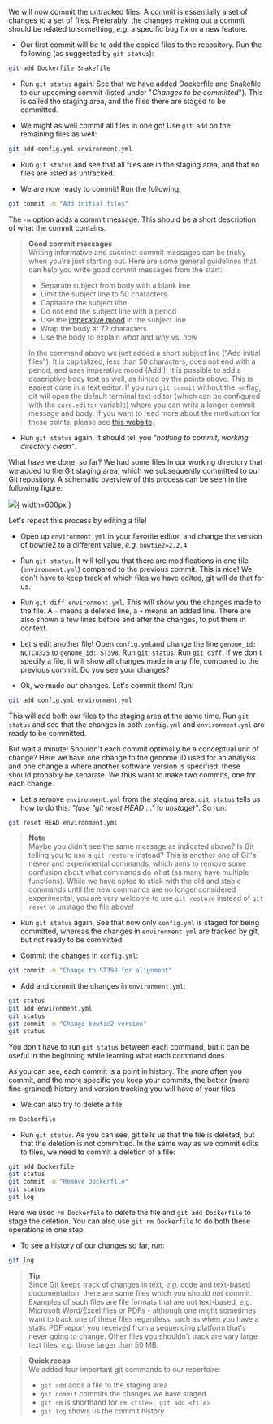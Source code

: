 We will now commit the untracked files. A commit is essentially a set of
changes to a set of files. Preferably, the changes making out a commit should
be related to something, *e.g.* a specific bug fix or a new feature.

* Our first commit will be to add the copied files to the repository. Run the
  following (as suggested by `git status`):

```bash
git add Dockerfile Snakefile
```

* Run `git status` again! See that we have added Dockerfile and Snakefile to
  our upcoming commit (listed under "*Changes to be committed*"). This is
  called the staging area, and the files there are staged to be committed.

* We might as well commit all files in one go! Use `git add` on the remaining
  files as well:

```bash
git add config.yml environment.yml
```

* Run `git status` and see that all files are in the staging area, and that no
  files are listed as untracked.

* We are now ready to commit! Run the following:

```bash
git commit -m "Add initial files"
```

The `-m` option adds a commit message. This should be a short description of
what the commit contains.

> **Good commit messages** <br>
> Writing informative and succinct commit messages can be tricky when you're
> just starting out. Here are some general guidelines that can help you write
> good commit messages from the start:
>
> * Separate subject from body with a blank line
> * Limit the subject line to 50 characters
> * Capitalize the subject line
> * Do not end the subject line with a period
> * Use the [imperative mood](https://en.wikipedia.org/wiki/Imperative_mood)
>   in the subject line
> * Wrap the body at 72 characters
> * Use the body to explain *what* and *why* vs. *how*
>
> In the command above we just added a short subject line ("Add initial
> files"). It is capitalized, less than 50 characters, does not end with
> a period, and uses imperative mood (Add!). It is possible to add
> a descriptive body text as well, as hinted by the points above. This is
> easiest done in a text editor. If you run `git commit` without the `-m`
> flag, git will open the default terminal text editor (which can be
> configured with the `core.editor` variable) where you can write a longer
> commit message and body. If you want to read more about the motivation for
> these points, please see [this website](https://chris.beams.io/posts/git-commit/).

* Run `git status` again. It should tell you *"nothing to commit, working
  directory clean"*.

What have we done, so far? We had some files in our working directory that we
added to the Git staging area, which we subsequently committed to our Git
repository. A schematic overview of this process can be seen in the following
figure:

![](images/git_overview_local.png){ width=600px }

Let's repeat this process by editing a file!

* Open up `environment.yml` in your favorite editor, and change the version of
  bowtie2 to a different value, *e.g.* `bowtie2=2.2.4`.

* Run `git status`. It will tell you that there are modifications in one file
  (`environment.yml`) compared to the previous commit. This is nice! We don't
  have to keep track of which files we have edited, git will do that for us.

* Run `git diff environment.yml`. This will show you the changes made to the
  file. A `-` means a deleted line, a `+` means an added line. There are also
  shown a few lines before and after the changes, to put them in context.

* Let's edit another file! Open `config.yml`and change the line `genome_id:
  NCTC8325` to `genome_id: ST398`. Run `git status`. Run `git diff`. If we
  don't specify a file, it will show all changes made in any file, compared to
  the previous commit. Do you see your changes?

* Ok, we made our changes. Let's commit them! Run:

```bash
git add config.yml environment.yml
```

This will add both our files to the staging area at the same time. Run `git
status` and see that the changes in both `config.yml` and `environment.yml` are
ready to be committed.

But wait a minute! Shouldn't each commit optimally be a conceptual unit of
change? Here we have one change to the genome ID used for an analysis and one
change a where another software version is specified: these should probably be
separate. We thus want to make two commits, one for each change.

* Let's remove `environment.yml` from the staging area. `git status` tells us
  how to do this: *"(use "git reset HEAD <file>..." to unstage)"*. So run:

```bash
git reset HEAD environment.yml
```

> **Note** <br>
> Maybe you didn't see the same message as indicated above? Is Git telling you
> to use a `git restore` instead? This is another one of Git's newer and
experimental commands, which aims to remove some confusion about what
commands do what (as many have multiple functions). While we have opted to
stick with the old and stable commands until the new commands are no longer
considered experimental, you are very welcome to use `git restore` instead
of `git reset` to unstage the file above!

* Run `git status` again. See that now only `config.yml` is staged for being
  committed, whereas the changes in `environment.yml` are tracked by git, but
  not ready to be committed.

* Commit the changes in `config.yml`:

```bash
git commit -m "Change to ST398 for alignment"
```

* Add and commit the changes in `environment.yml`:

```bash
git status
git add environment.yml
git status
git commit -m "Change bowtie2 version"
git status
```

You don't have to run `git status` between each command, but it can be useful
in the beginning while learning what each command does.

As you can see, each commit is a point in history. The more often you commit,
and the more specific you keep your commits, the better (more fine-grained)
history and version tracking you will have of your files.

* We can also try to delete a file:

```bash
rm Dockerfile
```

* Run `git status`. As you can see, git tells us that the file is deleted, but
  that the deletion is not committed. In the same way as we commit edits to
  files, we need to commit a deletion of a file:

```bash
git add Dockerfile
git status
git commit -m "Remove Dockerfile"
git status
git log
```

Here we used `rm Dockerfile` to delete the file and `git add Dockerfile` to
stage the deletion. You can also use `git rm Dockerfile` to do both these
operations in one step.

* To see a history of our changes so far, run:

```bash
git log
```

> **Tip** <br>
> Since Git keeps track of changes in text, *e.g.* code and text-based
> documentation, there are some files which you should *not* commit. Examples
> of such files are file formats that are not text-based, *e.g.* Microsoft
> Word/Excel files or PDFs - although one might sometimes want to track one of
> these files regardless, such as when you have a static PDF report you
> received from a sequencing platform that's never going to change. Other
> files you shouldn't track are vary large text files, *e.g.* those larger
> than 50 MB.

> **Quick recap** <br>
> We added four important git commands to our repertoire:
>
> * `git add` adds a file to the staging area
> * `git commit` commits the changes we have staged
> * `git rm` is shorthand for `rm <file>; git add <file>`
> * `git log` shows us the commit history

